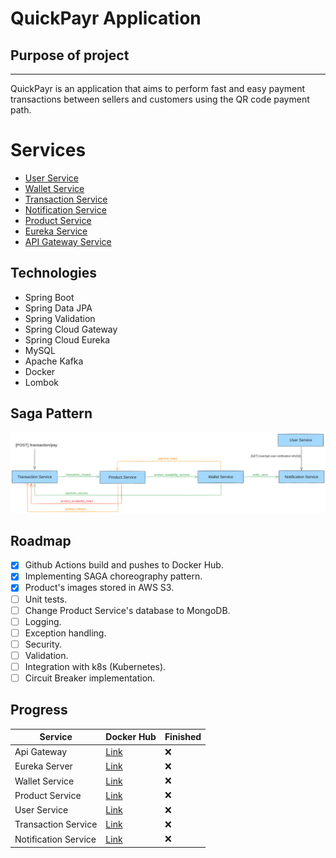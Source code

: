 # QuickPayr Application

## Purpose of project

---

QuickPayr is an application that aims to perform fast and easy payment transactions between sellers and customers using the QR code payment path. 

# Services

- [User Service](https://github.com/EmreSahna/spring_microservices_qr_app/tree/main/user-service/src/main/java/com/emresahna/userservice)
- [Wallet Service](https://github.com/EmreSahna/spring_microservices_qr_app/tree/main/wallet-service/src/main/java/com/emresahna/walletservice)
- [Transaction Service](https://github.com/EmreSahna/spring_microservices_qr_app/tree/main/transaction-service/src/main/java/com/emresahna/transactionservice)
- [Notification Service](https://github.com/EmreSahna/spring_microservices_qr_app/tree/main/notification-service/src/main/java/com/emresahna/notificationservice)
- [Product Service](https://github.com/EmreSahna/spring_microservices_qr_app/tree/main/product-service/src/main/java/com/emresahna/productservice)
- [Eureka Service](https://github.com/EmreSahna/spring_microservices_qr_app/tree/main/eureka-server/src/main/java/com/emresahna/eurekaserver)
- [API Gateway Service](https://github.com/EmreSahna/spring_microservices_qr_app/tree/main/api-gateway/src/main/java/com/emresahna/apigateway)

## Technologies
- Spring Boot
- Spring Data JPA
- Spring Validation
- Spring Cloud Gateway
- Spring Cloud Eureka
- MySQL
- Apache Kafka
- Docker
- Lombok

## Saga Pattern

![Saga Pattern](/assets/SAGA.png "Saga Pattern")    

## Roadmap

- [x] Github Actions build and pushes to Docker Hub.
- [x] Implementing SAGA choreography pattern.
- [x] Product's images stored in AWS S3.
- [ ] Unit tests.
- [ ] Change Product Service's database to MongoDB.
- [ ] Logging.
- [ ] Exception handling.
- [ ] Security.
- [ ] Validation.
- [ ] Integration with k8s (Kubernetes).
- [ ] Circuit Breaker implementation.

## Progress

| Service              | Docker Hub                                                      | Finished | 
|----------------------|-----------------------------------------------------------------|----------|
| Api Gateway          | [Link](https://hub.docker.com/r/emresahna/api-gateway)          | :x:      |
| Eureka Server        | [Link](https://hub.docker.com/r/emresahna/eureka-server)        | :x:      |
| Wallet Service       | [Link](https://hub.docker.com/r/emresahna/wallet-service)       | :x:      |
| Product Service      | [Link](https://hub.docker.com/r/emresahna/product-service)      | :x:      |
| User Service         | [Link](https://hub.docker.com/r/emresahna/user-service)         | :x:      |
| Transaction Service  | [Link](https://hub.docker.com/r/emresahna/transaction-service)  | :x:      |
| Notification Service | [Link](https://hub.docker.com/r/emresahna/notification-service) | :x:      |